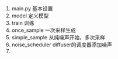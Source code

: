 1. main.py 基本设置
2. model 定义模型
3. train 训练
4. once_sample 一次采样生成
5. simple_sample 从纯噪声开始，多次采样
6. noise_scheduler diffuser的调度器添加噪声
7. 